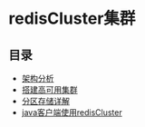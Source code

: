 # redisCluster集群

## 目录

* [架构分析](/redis/redisclusterji-qun/jia-gou-fen-xi.md) 
* [搭建高可用集群](/redis/redisclusterji-qun/da-jian-gao-ke-yong-ji-qun.md) 
* [分区存储详解](/redis/redisclusterji-qun/fen-qu-cun-chu-xiang-jie.md) 
* [java客户端使用redisCluster](/redis/redisclusterji-qun/javake-hu-duan-shi-yong-rediscluster.md)

